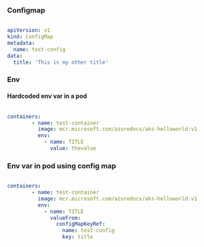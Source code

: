 ### Configmap

```yaml

apiVersion: v1
kind: ConfigMap
metadata:
  name: test-config
data:
  title: 'This is my other title'

```

### Env

#### Hardcoded env var in a pod

```yaml

containers:
        - name: test-container
          image: mcr.microsoft.com/azuredocs/aks-helloworld:v1
          env:
            - name: TITLE
              value: thevalue

```

### Env var in pod using config map

```yaml

containers:
        - name: test-container
          image: mcr.microsoft.com/azuredocs/aks-helloworld:v1
          env:
            - name: TITLE
              valueFrom:
                configMapKeyRef:
                  name: test-config
                  key: title

```
